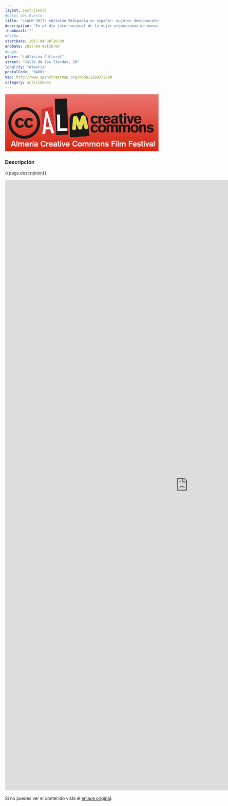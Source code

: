 ```yaml
---
layout: post-jsonld
#Datos del Evento
title: "ccALM 2017: editatón Wikipedia en español: mujeres desconocidas"
description: "En el día internacional de la mujer organizamos de nuevo una sesión intensiva de trabajo en Wikipedia. Con la asistencia de especialistas de Wikimedia España aprenderemos las buenas prácticas enciclopédicas necesarias para escribir entradas de calidad, promoveremos la comunidad wikipedista local y nos esforzaremos en corregir la injusta falta de presencia de la mujer en la Historia"
thumbnail: ""
#Fecha
startDate: 2017-04-08T10:00
endDate: 2017-04-08T20:00
#Lugar
place: "LaOficina Cultural"
street: "Calle de las Tiendas, 26"
locality: "Almería"
postalCode: "04001"
map: http://www.openstreetmap.org/node/2389372700
category: actividades
---
```


<p align="center">
  <img src="/recursos/2017-04-ccALM/ccALM-2017-mini.png" width="1000" alt="cartel ccALM 2017" />
</p>

### Descripción

{{page.description}}

<iframe src="http://ccalm.es/2017/es/actividades-festival/editaton-wikipedia-espanol-mujeres-desconocidas/" width="1200" height="2000" frameborder="0" style="border:0" allowfullscreen></iframe>

Si no puedes ver el contenido vista el <a href="http://ccalm.es/2017/es/actividades-festival/editaton-wikipedia-espanol-mujeres-desconocidas/">enlace original</a>.
